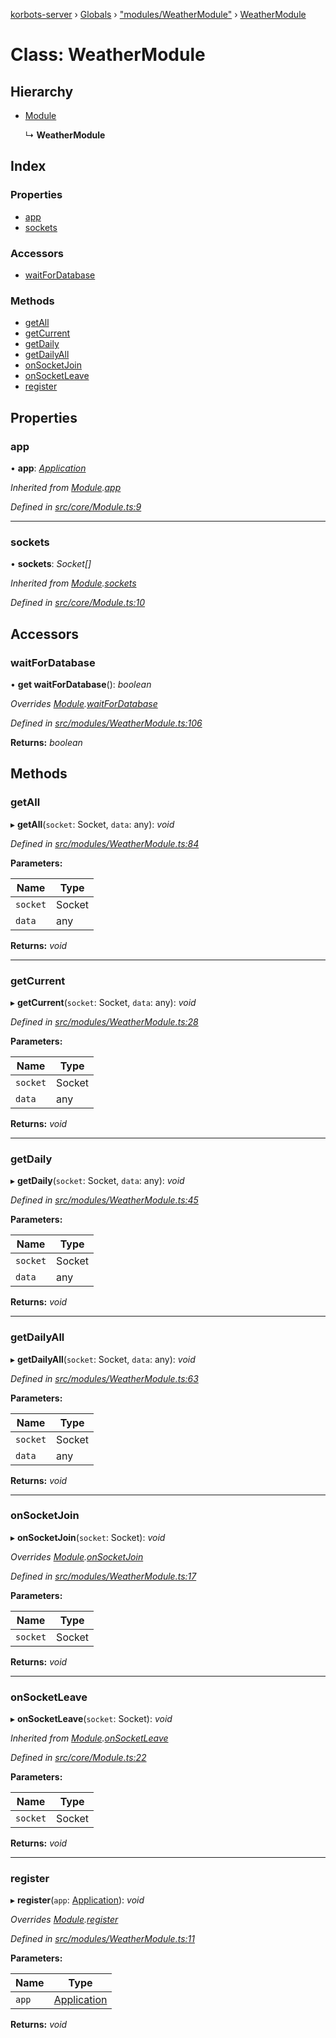 [korbots-server](../README.md) › [Globals](../globals.md) › ["modules/WeatherModule"](../modules/_modules_weathermodule_.md) › [WeatherModule](_modules_weathermodule_.weathermodule.md)

# Class: WeatherModule

## Hierarchy

* [Module](_core_module_.module.md)

  ↳ **WeatherModule**

## Index

### Properties

* [app](_modules_weathermodule_.weathermodule.md#app)
* [sockets](_modules_weathermodule_.weathermodule.md#sockets)

### Accessors

* [waitForDatabase](_modules_weathermodule_.weathermodule.md#waitfordatabase)

### Methods

* [getAll](_modules_weathermodule_.weathermodule.md#getall)
* [getCurrent](_modules_weathermodule_.weathermodule.md#getcurrent)
* [getDaily](_modules_weathermodule_.weathermodule.md#getdaily)
* [getDailyAll](_modules_weathermodule_.weathermodule.md#getdailyall)
* [onSocketJoin](_modules_weathermodule_.weathermodule.md#onsocketjoin)
* [onSocketLeave](_modules_weathermodule_.weathermodule.md#onsocketleave)
* [register](_modules_weathermodule_.weathermodule.md#register)

## Properties

###  app

• **app**: *[Application](_core_application_.application.md)*

*Inherited from [Module](_core_module_.module.md).[app](_core_module_.module.md#app)*

*Defined in [src/core/Module.ts:9](https://github.com/Xisabla/Korbots/blob/e3795ca/server/src/core/Module.ts#L9)*

___

###  sockets

• **sockets**: *Socket[]*

*Inherited from [Module](_core_module_.module.md).[sockets](_core_module_.module.md#sockets)*

*Defined in [src/core/Module.ts:10](https://github.com/Xisabla/Korbots/blob/e3795ca/server/src/core/Module.ts#L10)*

## Accessors

###  waitForDatabase

• **get waitForDatabase**(): *boolean*

*Overrides [Module](_core_module_.module.md).[waitForDatabase](_core_module_.module.md#waitfordatabase)*

*Defined in [src/modules/WeatherModule.ts:106](https://github.com/Xisabla/Korbots/blob/e3795ca/server/src/modules/WeatherModule.ts#L106)*

**Returns:** *boolean*

## Methods

###  getAll

▸ **getAll**(`socket`: Socket, `data`: any): *void*

*Defined in [src/modules/WeatherModule.ts:84](https://github.com/Xisabla/Korbots/blob/e3795ca/server/src/modules/WeatherModule.ts#L84)*

**Parameters:**

Name | Type |
------ | ------ |
`socket` | Socket |
`data` | any |

**Returns:** *void*

___

###  getCurrent

▸ **getCurrent**(`socket`: Socket, `data`: any): *void*

*Defined in [src/modules/WeatherModule.ts:28](https://github.com/Xisabla/Korbots/blob/e3795ca/server/src/modules/WeatherModule.ts#L28)*

**Parameters:**

Name | Type |
------ | ------ |
`socket` | Socket |
`data` | any |

**Returns:** *void*

___

###  getDaily

▸ **getDaily**(`socket`: Socket, `data`: any): *void*

*Defined in [src/modules/WeatherModule.ts:45](https://github.com/Xisabla/Korbots/blob/e3795ca/server/src/modules/WeatherModule.ts#L45)*

**Parameters:**

Name | Type |
------ | ------ |
`socket` | Socket |
`data` | any |

**Returns:** *void*

___

###  getDailyAll

▸ **getDailyAll**(`socket`: Socket, `data`: any): *void*

*Defined in [src/modules/WeatherModule.ts:63](https://github.com/Xisabla/Korbots/blob/e3795ca/server/src/modules/WeatherModule.ts#L63)*

**Parameters:**

Name | Type |
------ | ------ |
`socket` | Socket |
`data` | any |

**Returns:** *void*

___

###  onSocketJoin

▸ **onSocketJoin**(`socket`: Socket): *void*

*Overrides [Module](_core_module_.module.md).[onSocketJoin](_core_module_.module.md#onsocketjoin)*

*Defined in [src/modules/WeatherModule.ts:17](https://github.com/Xisabla/Korbots/blob/e3795ca/server/src/modules/WeatherModule.ts#L17)*

**Parameters:**

Name | Type |
------ | ------ |
`socket` | Socket |

**Returns:** *void*

___

###  onSocketLeave

▸ **onSocketLeave**(`socket`: Socket): *void*

*Inherited from [Module](_core_module_.module.md).[onSocketLeave](_core_module_.module.md#onsocketleave)*

*Defined in [src/core/Module.ts:22](https://github.com/Xisabla/Korbots/blob/e3795ca/server/src/core/Module.ts#L22)*

**Parameters:**

Name | Type |
------ | ------ |
`socket` | Socket |

**Returns:** *void*

___

###  register

▸ **register**(`app`: [Application](_core_application_.application.md)): *void*

*Overrides [Module](_core_module_.module.md).[register](_core_module_.module.md#register)*

*Defined in [src/modules/WeatherModule.ts:11](https://github.com/Xisabla/Korbots/blob/e3795ca/server/src/modules/WeatherModule.ts#L11)*

**Parameters:**

Name | Type |
------ | ------ |
`app` | [Application](_core_application_.application.md) |

**Returns:** *void*
